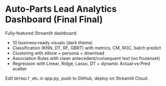 # Auto‑Parts Lead Analytics Dashboard (Final Final)

Fully‑featured Streamlit dashboard:

* 10 business‑ready visuals (dark theme)
* Classification (KNN, DT, RF, GBRT) with metrics, CM, ROC, batch predict
* Clustering with elbow + persona + download
* Association Rules with clean antecedent/consequent text (no frozenset)
* Regression with Linear, Ridge, Lasso, DT + dynamic Actual‑vs‑Pred scatter

Edit `DEFAULT_URL` in *app.py*, push to GitHub, deploy on Streamlit Cloud.
